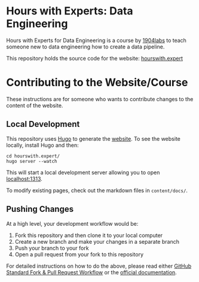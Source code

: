 # Hours with Experts: Data Engineering

Hours with Experts for Data Engineering is a course by [1904labs](https://1904labs.com/) to teach someone new to data engineering how to create a data pipeline.

This repository holds the source code for the website: [hourswith.expert](http://hourswith.expert/)

# Contributing to the Website/Course

These instructions are for someone who wants to contribute changes to the content of the website. 

## Local Development

This repository uses [Hugo](https://gohugo.io/) to generate the [website](http://hourswith.expert/). To see the website locally, install Hugo and then:

```
cd hourswith.expert/
hugo server --watch
```

This will start a local development server allowing you to open  [localhost:1313](http://localhost:1313/).

To modify existing pages, check out the markdown files in `content/docs/`.

## Pushing Changes

At a high level, your development workflow would be:

 1. Fork this repository and then clone it to your local computer
 1. Create a new branch and make your changes in a separate branch
 1. Push your branch to your fork
 1. Open a pull request from your fork to this repository

For detailed instructions on how to do the above, please read either [GitHub Standard Fork & Pull Request Workflow](https://gist.github.com/Chaser324/ce0505fbed06b947d962) or the [official documentation](https://docs.github.com/en/pull-requests/collaborating-with-pull-requests).